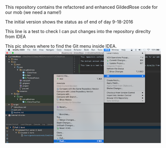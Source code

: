 This repository contains the refactored and enhanced GildedRose code for our mob (we need a name!)

The initial version shows the status as of end of day 9-18-2016

This line is a test to check I can put changes into the repository direclty from IDEA

This pic shows where to find the Git menu inside IDEA.
![Alt text](GitIDEA_Menu.png?raw=true "Using Git in Intellij IDEA")
